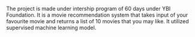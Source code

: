 The project is made under intership program of 60 days under YBI Foundation.
It is a movie recommendation system that takes input of your favourite movie and returns a list of 10 movies that you may like.
It utilized supervised machine learning model.
